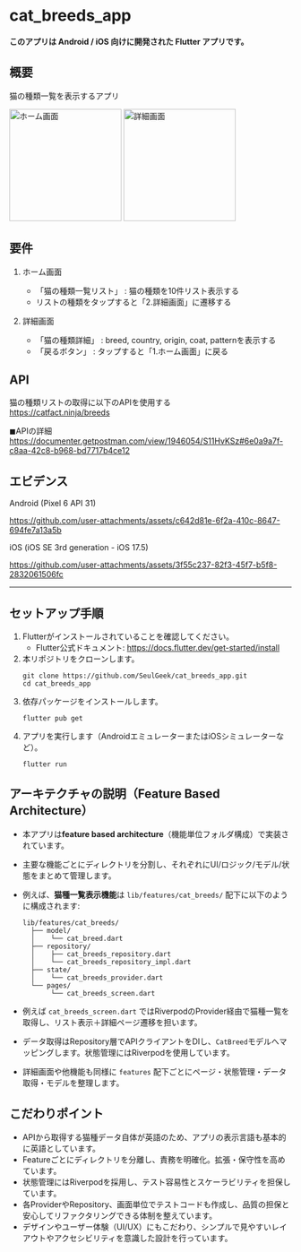 # cat_breeds_app

**このアプリは Android / iOS 向けに開発された Flutter アプリです。**

## 概要
猫の種類一覧を表示するアプリ

<p align="left">
  <img src="https://github.com/user-attachments/assets/d4b1be3f-625a-4a8b-812e-1f3220a1f040" alt="ホーム画面" width="200"/>
  <img src="https://github.com/user-attachments/assets/49010af4-6fad-4db5-a1f1-66913c7a99e0" alt="詳細画面" width="200"/>
</p>

## 要件
1. ホーム画面
   - 「猫の種類一覧リスト」 : 猫の種類を10件リスト表示する
   - リストの種類をタップすると「2.詳細画面」に遷移する

2. 詳細画面
   - 「猫の種類詳細」 : breed, country, origin, coat, patternを表示する
   - 「戻るボタン」 : タップすると「1.ホーム画面」に戻る

## API
猫の種類リストの取得に以下のAPIを使用する  
https://catfact.ninja/breeds

◼︎APIの詳細  
https://documenter.getpostman.com/view/1946054/S11HvKSz#6e0a9a7f-c8aa-42c8-b968-bd7717b4ce12

## エビデンス
Android (Pixel 6 API 31)  

https://github.com/user-attachments/assets/c642d81e-6f2a-410c-8647-694fe7a13a5b

iOS (iOS SE 3rd generation - iOS 17.5)  

https://github.com/user-attachments/assets/3f55c237-82f3-45f7-b5f8-2832061506fc


---

## セットアップ手順

1. Flutterがインストールされていることを確認してください。
   - Flutter公式ドキュメント: https://docs.flutter.dev/get-started/install
2. 本リポジトリをクローンします。
   ```
   git clone https://github.com/SeulGeek/cat_breeds_app.git
   cd cat_breeds_app
   ```
3. 依存パッケージをインストールします。
   ```
   flutter pub get
   ```
4. アプリを実行します（AndroidエミュレーターまたはiOSシミュレーターなど）。
   ```
   flutter run
   ```

## アーキテクチャの説明（Feature Based Architecture）

- 本アプリは**feature based architecture**（機能単位フォルダ構成）で実装されています。
- 主要な機能ごとにディレクトリを分割し、それぞれにUI/ロジック/モデル/状態をまとめて管理します。
- 例えば、**猫種一覧表示機能**は `lib/features/cat_breeds/` 配下に以下のように構成されます:

  ```
  lib/features/cat_breeds/
    ├── model/
    │    └── cat_breed.dart
    ├── repository/
    │    ├── cat_breeds_repository.dart
    │    └── cat_breeds_repository_impl.dart
    ├── state/
    │    └── cat_breeds_provider.dart
    └── pages/
         └── cat_breeds_screen.dart
  ```

- 例えば `cat_breeds_screen.dart` ではRiverpodのProvider経由で猫種一覧を取得し、リスト表示＋詳細ページ遷移を担います。
- データ取得はRepository層でAPIクライアントをDIし、`CatBreed`モデルへマッピングします。状態管理にはRiverpodを使用しています。
- 詳細画面や他機能も同様に `features` 配下ごとにページ・状態管理・データ取得・モデルを整理します。

## こだわりポイント

- APIから取得する猫種データ自体が英語のため、アプリの表示言語も基本的に英語としています。
- Featureごとにディレクトリを分離し、責務を明確化。拡張・保守性を高めています。
- 状態管理にはRiverpodを採用し、テスト容易性とスケーラビリティを担保しています。
- 各ProviderやRepository、画面単位でテストコードも作成し、品質の担保と安心してリファクタリングできる体制を整えています。
- デザインやユーザー体験（UI/UX）にもこだわり、シンプルで見やすいレイアウトやアクセシビリティを意識した設計を行っています。
